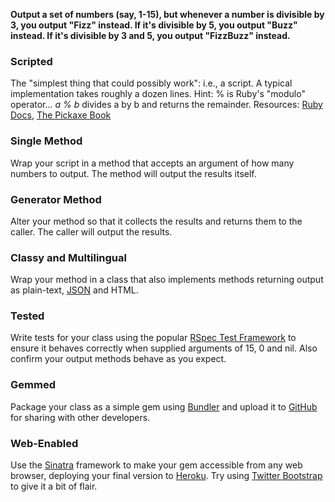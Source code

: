 **Output a set of numbers (say, 1-15), but whenever a number is divisible by 3, you output "Fizz" instead. If it's divisible by 5, you output "Buzz" instead. If it's divisible by 3 and 5, you output "FizzBuzz" instead.**

### Scripted

The "simplest thing that could possibly work": i.e., a script. A typical implementation takes roughly a dozen lines. Hint: % is Ruby's "modulo" operator... *a % b* divides a by b and returns the remainder. Resources: [Ruby Docs](http://www.ruby-doc.org/core), [The Pickaxe Book](http://www.ruby-doc.org/docs/ProgrammingRuby/)

### Single Method

Wrap your script in a method that accepts an argument of how many numbers to output. The method will output the results itself.

### Generator Method

Alter your method so that it collects the results and returns them to the caller. The caller will output the results.

### Classy and Multilingual

Wrap your method in a class that also implements methods returning output as plain-text, [JSON](http://www.ruby-doc.org/stdlib-1.9.3/libdoc/json/rdoc/JSON.html) and HTML.

### Tested

Write tests for your class using the popular [RSpec Test Framework](https://www.relishapp.com/rspec) to ensure it behaves correctly when supplied arguments of 15, 0 and nil. Also confirm your output methods behave as you expect. 

### Gemmed

Package your class as a simple gem using [Bundler](http://gembundler.com/v1.2/rubygems.html) and upload it to [GitHub](https://github.com/) for sharing with other developers.

### Web-Enabled

Use the [Sinatra](http://sinatrarb.com) framework to make your gem accessible from any web browser, deploying your final version to [Heroku](http://heroku.com). Try using [Twitter Bootstrap](http://twitter.github.com/bootstrap/index.html) to give it a bit of flair.

